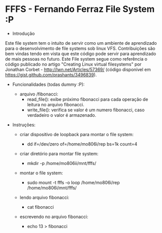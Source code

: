 FFFS - Fernando Ferraz File System :P
====

* Introdução

 Este file system tem o intuito de servir como um ambiente de aprendizado
 para o desenvolvimento de file systems sob linux VFS. Contribuições
 são bem vindas tendo em vista que este código pode servir para aprendizado
 de mais pessoas no futuro. Este File system segue como referência o
 código publicado no artigo "Creating Linux virtual filesystems" por Jonathan
 Corbet - http://lwn.net/Articles/57369/ (código disponível em
 https://gist.github.com/prashants/3496839).

* Funcionalidades (todas dummy :P):
  
  - arquivo /fibonacci:
     - read_file(): exibe próximo fibonacci para cada operação de leitura
                  no arquivo fibonacci.
     - write_file(): verifica se valor é um numero fibonacci, caso
                   verdadeiro o valor é armazenado.


* Instruções:
  
  - criar dispositivo de loopback para montar o file system:
      - dd if=/dev/zero of=/home/mo806i/rep bs=1k count=4

  - criar diretório para montar file system:
      - mkdir -p /home/mo806ii/mnt/fffs/

  - montar o file system:
      - sudo mount -t fffs -o loop /home/mo806i/rep  /home/mo806i/mnt/fffs/

  - lendo arquivo fibonacci:
      - cat fibonacci

  - escrevendo no arquivo fibonacci:
      - echo 13 > fibonacci


